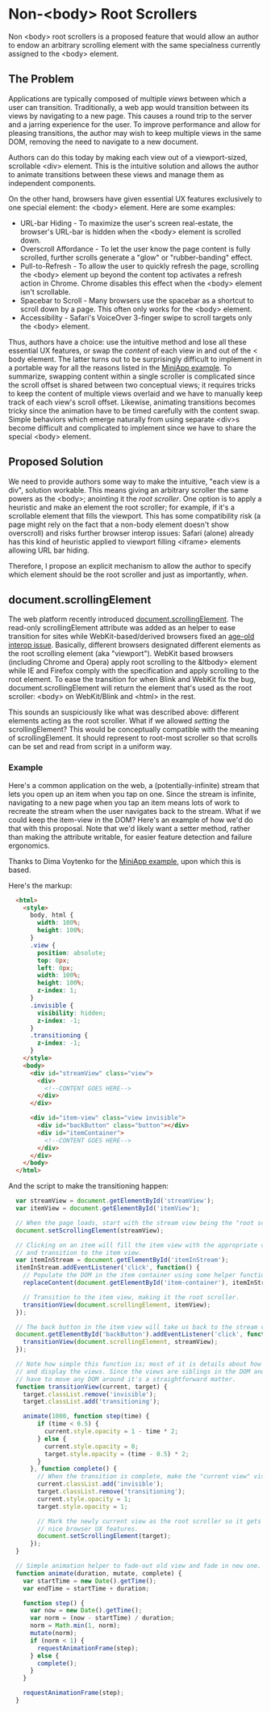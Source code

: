# Non-&lt;body> Root Scrollers

Non &lt;body> root scrollers is a proposed feature that would allow an author to
endow an arbitrary scrolling element with the same specialness currently
assigned to the &lt;body> element.

## The Problem

Applications are typically composed of multiple *views* between which a user can
transition. Traditionally, a web app would transition between its views by
navigating to a new page. This causes a round trip to the server and a jarring
experience for the user. To improve performance and allow for pleasing
transitions, the author may wish to keep multiple views in the same DOM,
removing the need to navigate to a new document.

Authors can do this today by making each view out of a viewport-sized,
scrollable &lt;div> element. This is the intuitive solution and allows the
author to animate transitions between these views and manage them as independent
components.

On the other hand, browsers have given essential UX features exclusively to one
special element: the &lt;body> element. Here are some examples:

  * URL-bar Hiding - To maximize the user's screen real-estate, the browser's
    URL-bar is hidden when the &lt;body> element is scrolled down.
  * Overscroll Affordance - To let the user know the page content is fully
    scrolled, further scrolls generate a "glow" or "rubber-banding" effect.
  * Pull-to-Refresh - To allow the user to quickly refresh the page, scrolling
    the &lt;body> element up beyond the content top activates a refresh action
    in Chrome. Chrome disables this effect when the &lt;body> element isn't
    scrollable.
  * Spacebar to Scroll - Many browsers use the spacebar as a shortcut to
    scroll down by a page. This often only works for the &lt;body> element.
  * Accessibility - Safari's VoiceOver 3-finger swipe to scroll targets only
    the &lt;body> element.

Thus, authors have a choice: use the intuitive method and lose all these
essential UX features, or swap the *content* of each view in and out of the
&lt; body element. The latter turns out to be surprisingly difficult to
implement in a portable way for all the reasons listed in the
[MiniApp example](https://docs.google.com/document/d/11kwtjxXelqsIELtHfXDWLWVPrdGJGdy4yvHu-2mGyn4/edit#heading=h.kho1ejnoqhs7).
To summarize, swapping content within a single scroller is complicated since
the scroll offset is shared between two conceptual views; it requires tricks to
keep the content of multiple views overlaid and we have to manually keep track
of each view's scroll offset. Likewise, animating transitions becomes tricky
since the animation have to be timed carefully with the content swap. Simple
behaviors which emerge naturally from using separate &lt;div>s become difficult
and complicated to implement since we have to share the special &lt;body>
element.

## Proposed Solution

We need to provide authors some way to make the intuitive, "each view is a div",
solution workable. This means giving an arbitrary scroller the same powers as
the &lt;body>; anointing it the *root scroller*. One option is to apply a
heuristic and make an element the root scroller; for example, if it's a
scrollable element that fills the viewport. This has some compatibility risk
(a page might rely on the fact that a non-body element doesn't show overscroll)
and risks further browser interop issues: Safari (alone) already has this kind
of heuristic applied to viewport filling &lt;iframe> elements allowing URL bar
hiding.

Therefore, I propose an explicit mechanism to allow the author to specify which
element should be the root scroller and just as importantly, *when*.

## document.scrollingElement

The web platform recently introduced
[document.scrollingElement](https://drafts.csswg.org/cssom-view/#dom-document-scrollingelement).
The read-only scrollingElement attribute was added as an helper to ease
transition for sites while WebKit-based/derived browsers fixed an
[age-old interop issue](https://dev.opera.com/articles/fixing-the-scrolltop-bug/).
Basically, different browsers designated different elements as the root
scrolling element (aka "viewport"). WebKit based browsers (including Chrome
and Opera) apply root scrolling to the &ltbody> element while IE and Firefox
comply with the specification and apply scrolling to the root element. To ease
the transition for when Blink and WebKit fix the bug, document.scrollingElement
will return the element that's used as the root scroller: &lt;body> on
WebKit/Blink and &lt;html> in the rest.

This sounds an suspiciously like what was described above: different elements
acting as the root scroller. What if we allowed *setting* the scrollingElement?
This would be conceptually compatible with the meaning of scrollingElement. It
should represent to root-most scroller so that scrolls can be set and read from
script in a uniform way.

### Example

Here's a common application on the web, a (potentially-infinite) stream that
lets you open up an item when you tap on one. Since the stream is infinite,
navigating to a new page when you tap an item means lots of work to recreate the
stream when the user navigates back to the stream. What if we could keep the
item-view in the DOM? Here's an example of how we'd do that with this proposal.
Note that we'd likely want a setter method, rather than making the attribute
writable, for easier feature detection and failure ergonomics.

Thanks to Dima Voytenko for the 
[MiniApp example](https://docs.google.com/document/d/11kwtjxXelqsIELtHfXDWLWVPrdGJGdy4yvHu-2mGyn4/edit#heading=h.kho1ejnoqhs7),
upon which this is based.

Here's the markup:

```html
  <html>
    <style>
      body, html {
        width: 100%;
        height: 100%;
      }
      .view {
        position: absolute;
        top: 0px;
        left: 0px;
        width: 100%;
        height: 100%;
        z-index: 1;
      }
      .invisible {
        visibility: hidden;
        z-index: -1;
      }
      .transitioning {
        z-index: -1;
      }
    </style>
    <body>
      <div id="streamView" class="view">
        <div>
          <!--CONTENT GOES HERE-->
        </div>
      </div>

      <div id="item-view" class="view invisible">
        <div id="backButton" class="button"></div>
        <div id="itemContainer">
          <!--CONTENT GOES HERE-->
        </div>
      </div>
    </body>
  </html>
```

And the script to make the transitioning happen:

```javascript
  var streamView = document.getElementById('streamView');
  var itemView = document.getElementById('itemView');

  // When the page loads, start with the stream view being the "root scroller".
  document.setScrollingElement(streamView);

  // Clicking on an item will fill the item view with the appropriate content
  // and transition to the item view.
  var itemInStream = document.getElementById('itemInStream');
  itemInStream.addEventListener('click', function() {
    // Populate the DOM in the item container using some helper function.
    replaceContent(document.getElementById('item-container'), itemInStream);

    // Transition to the item view, making it the root scroller.
    transitionView(document.scrollingElement, itemView);
  });

  // The back button in the item view will take us back to the stream view.
  document.getElementById('backButton').addEventListener('click', function() {
    transitionView(document.scrollingElement, streamView);
  });

  // Note how simple this function is; most of it is details about how to fade
  // and display the views. Since the views are siblings in the DOM and we don't
  // have to move any DOM around it's a straightforward matter.
  function transitionView(current, target) {
    target.classList.remove('invisible');
    target.classList.add('transitioning');

    animate(1000, function step(time) {
        if (time < 0.5) {
          current.style.opacity = 1 - time * 2;
        } else {
          current.style.opacity = 0;
          target.style.opacity = (time - 0.5) * 2;
        }
      }, function complete() {
        // When the transition is complete, make the "current view" visible.
        current.classList.add('invisible');
        target.classList.remove('transitioning');
        current.style.opacity = 1;
        target.style.opacity = 1;

        // Mark the newly current view as the root scroller so it gets all the
        // nice browser UX features.
        document.setScrollingElement(target);
      });
  }

  // Simple animation helper to fade-out old view and fade in new one.
  function animate(duration, mutate, complete) {
    var startTime = new Date().getTime();
    var endTime = startTime + duration;

    function step() {
      var now = new Date().getTime();
      var norm = (now - startTime) / duration;
      norm = Math.min(1, norm);
      mutate(norm);
      if (norm < 1) {
        requestAnimationFrame(step);
      } else {
        complete();
      }
    }

    requestAnimationFrame(step);
  }
```
